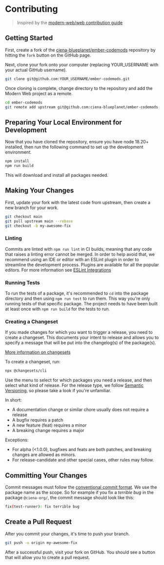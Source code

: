 # Contributing

> Inspired by the [modern-web/web contribution guide](https://github.com/modernweb-dev/web/blob/master/CONTRIBUTING.md)

## Getting Started

First, create a fork of the [ciena-blueplanet/ember-codemods](https://github.com/ciena-blueplanet/ember-codemods) repository by hitting the `fork` button on the GitHub page.

Next, clone your fork onto your computer (replacing YOUR_USERNAME with your actual GitHub username).

```sh
git clone git@github.com:YOUR_USERNAME/ember-codemods.git
```

Once cloning is complete, change directory to the repository and add the Modern Web project as a remote.

```sh
cd ember-codemods
git remote add upstream git@github.com:ciena-blueplanet/ember-codemods.git
```

## Preparing Your Local Environment for Development

Now that you have cloned the repository, ensure you have node 18.20+ installed, then run the following command to set up the development environment.

```sh
npm install
npm run build
```

This will download and install all packages needed.

## Making Your Changes

First, update your fork with the latest code from upstream, then create a new branch for your work.

```sh
git checkout main
git pull upstream main --rebase
git checkout -b my-awesome-fix
```

### Linting

Commits are linted with `npm run lint` in CI builds, meaning that any code that raises a linting error cannot be merged. In order to help avoid that, we recommend using an IDE or editor with an ESLint plugin in order to streamline the development process. Plugins are available for all the popular editors. For more information see [ESLint Integrations](https://eslint.org/docs/user-guide/integrations)

### Running Tests

To run the tests of a package, it's recommended to `cd` into the package directory and then using `npm run test` to run them. This way you're only running tests of that specific package. The project needs to have been built at least once with `npm run build` for the tests to run.

### Creating a Changeset

If you made changes for which you want to trigger a release, you need to create a changeset.
This documents your intent to release and allows you to specify a message that will be put into the changelog(s) of the package(s).

[More information on changesets](https://github.com/changesets/changesets)

To create a changeset, run:

```sh
npx @changesets/cli
```

Use the menu to select for which packages you need a release, and then select what kind of release. For the release type, we follow [Semantic Versioning](https://semver.org/), so please take a look if you're unfamiliar.

In short:

- A documentation change or similar chore usually does not require a release
- A bugfix requires a patch
- A new feature (feat) requires a minor
- A breaking change requires a major

Exceptions:

- For alpha (<1.0.0), bugfixes and feats are both patches, and breaking changes are allowed as minors.
- For release-candidate and other special cases, other rules may follow.

## Committing Your Changes

Commit messages must follow the [conventional commit format](https://www.conventionalcommits.org/en/v1.0.0/).
We use the package name as the scope. So for example if you fix a _terrible bug_ in the package `@ciena-org/`, the commit message should look like this:

```sh
fix(test-runner): fix terrible bug
```

## Create a Pull Request

After you commit your changes, it's time to push your branch.

```sh
git push -u origin my-awesome-fix
```

After a successful push, visit your fork on GitHub. You should see a button that will allow you to create a pull request.
